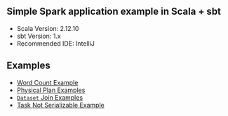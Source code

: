 <!---
 Licensed to the Apache Software Foundation (ASF) under one or more
 contributor license agreements.  See the NOTICE file distributed with
 this work for additional information regarding copyright ownership.
 The ASF licenses this file to You under the Apache License, Version 2.0
 (the "License"); you may not use this file except in compliance with
 the License.  You may obtain a copy of the License at

      http://www.apache.org/licenses/LICENSE-2.0

 Unless required by applicable law or agreed to in writing, software
 distributed under the License is distributed on an "AS IS" BASIS,
 WITHOUT WARRANTIES OR CONDITIONS OF ANY KIND, either express or implied.
 See the License for the specific language governing permissions and
 limitations under the License.
-->

## Simple Spark application example in Scala + sbt

* Scala Version: 2.12.10
* sbt Version: 1.x
* Recommended IDE: IntelliJ

Examples
--------
* [Word Count Example](src/main/scala/chrism/sdsc/wordcount)
* [Physical Plan Examples](src/main/scala/chrism/sdsc/comparison)
* [`Dataset` Join Examples](src/main/scala/chrism/sdsc/join)
* [Task Not Serializable Example](src/main/scala/chrism/sdsc/tasknotserializable)
